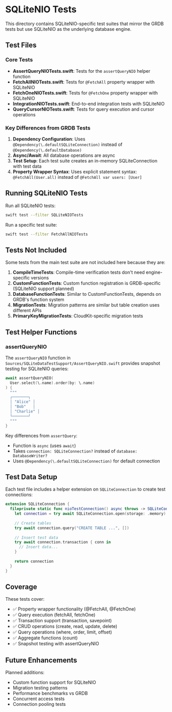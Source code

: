 # SQLiteNIO Tests

This directory contains SQLiteNIO-specific test suites that mirror the GRDB tests but use SQLiteNIO as the underlying database engine.

## Test Files

### Core Tests
- **AssertQueryNIOTests.swift**: Tests for the `assertQueryNIO` helper function
- **FetchAllNIOTests.swift**: Tests for `@FetchAll` property wrapper with SQLiteNIO
- **FetchOneNIOTests.swift**: Tests for `@FetchOne` property wrapper with SQLiteNIO
- **IntegrationNIOTests.swift**: End-to-end integration tests with SQLiteNIO
- **QueryCursorNIOTests.swift**: Tests for query execution and cursor operations

### Key Differences from GRDB Tests

1. **Dependency Configuration**: Uses `@Dependency(\.defaultSQLiteConnection)` instead of `@Dependency(\.defaultDatabase)`
2. **Async/Await**: All database operations are async
3. **Test Setup**: Each test suite creates an in-memory SQLiteConnection with test data
4. **Property Wrapper Syntax**: Uses explicit statement syntax: `@FetchAll(User.all)` instead of `@FetchAll var users: [User]`

## Running SQLiteNIO Tests

Run all SQLiteNIO tests:
```bash
swift test --filter SQLiteNIOTests
```

Run a specific test suite:
```bash
swift test --filter FetchAllNIOTests
```

## Tests Not Included

Some tests from the main test suite are not included here because they are:

1. **CompileTimeTests**: Compile-time verification tests don't need engine-specific versions
2. **CustomFunctionTests**: Custom function registration is GRDB-specific (SQLiteNIO support planned)
3. **DatabaseFunctionTests**: Similar to CustomFunctionTests, depends on GRDB's function system
4. **MigrationTests**: Migration patterns are similar but table creation uses different APIs
5. **PrimaryKeyMigrationTests**: CloudKit-specific migration tests

## Test Helper Functions

### assertQueryNIO

The `assertQueryNIO` function in `Sources/SQLiteDataTestSupport/AssertQueryNIO.swift` provides snapshot testing for SQLiteNIO queries:

```swift
await assertQueryNIO(
  User.select(\.name).order(by: \.name)
) {
  """
  ┌───────┐
  │ "Alice" │
  │ "Bob"   │
  │ "Charlie" │
  └───────┘
  """
}
```

Key differences from `assertQuery`:
- Function is `async` (uses `await`)
- Takes `connection: SQLiteConnection?` instead of `database: DatabaseWriter?`
- Uses `@Dependency(\.defaultSQLiteConnection)` for default connection

## Test Data Setup

Each test file includes a helper extension on `SQLiteConnection` to create test connections:

```swift
extension SQLiteConnection {
  fileprivate static func nioTestConnection() async throws -> SQLiteConnection {
    let connection = try await SQLiteConnection.open(storage: .memory)
    
    // Create tables
    try await connection.query("CREATE TABLE ...", [])
    
    // Insert test data
    try await connection.transaction { conn in
      // Insert data...
    }
    
    return connection
  }
}
```

## Coverage

These tests cover:
- ✅ Property wrapper functionality (@FetchAll, @FetchOne)
- ✅ Query execution (fetchAll, fetchOne)
- ✅ Transaction support (transaction, savepoint)
- ✅ CRUD operations (create, read, update, delete)
- ✅ Query operations (where, order, limit, offset)
- ✅ Aggregate functions (count)
- ✅ Snapshot testing with assertQueryNIO

## Future Enhancements

Planned additions:
- Custom function support for SQLiteNIO
- Migration testing patterns
- Performance benchmarks vs GRDB
- Concurrent access tests
- Connection pooling tests
